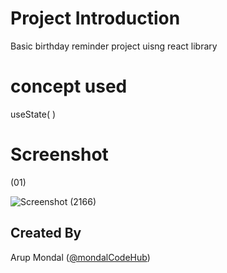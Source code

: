 # Project Introduction
 Basic birthday reminder project uisng react library
 
# concept used
 
 useState( )
 
# Screenshot
(01) 

 
![Screenshot (2166)](https://user-images.githubusercontent.com/88100576/202891006-da2b99d9-1abb-4d89-bbd6-0b9a4fee4ff6.png)
## Created By
Arup Mondal ([@mondalCodeHub](https://www.github.com/mondalCodeHub))
